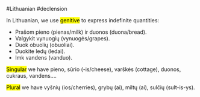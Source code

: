 #Lithuanian #declension 

In Lithuanian, we use <mark class="hltr-green">genitive</mark> to express indefinite quantities:

- Prašom pieno (pienas/milk) ir duonos (duona/bread).
- Valgykit vynuogių (vynuogės/grapes).
- Duok obuolių (obuoliai).
- Duokite ledų (ledai).
- Imk vandens (vanduo).

<mark class="hltr-orange">Singular</mark> we have pieno, sūrio (-is/cheese), varškės (cottage), duonos, cukraus, vandens....

<mark class="hltr-blue">Plural</mark> we have vyšnių (ios/cherries), grybų (ai), miltų (ai), sulčių (sult-is-ys).

